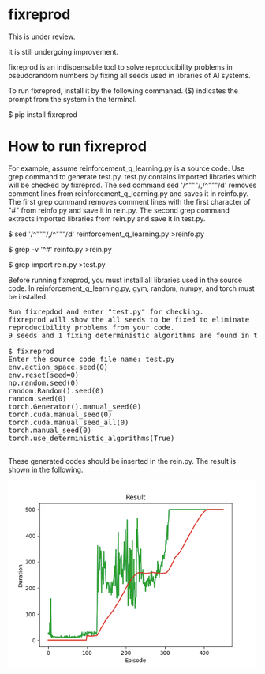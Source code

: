 # fixreprod
This is under review.

It is still undergoing improvement.

fixreprod is an indispensable tool to solve reproducibility problems in pseudorandom numbers by fixing all seeds used in libraries of AI systems.

To run fixreprod, install it by the following commanad. ($) indicates the prompt from the system in the terminal.

$ pip install fixreprod

# How to run fixreprod

For example, assume reinforcement_q_learning.py is a source code. Use grep command to generate test.py.
test.py contains imported libraries which will be checked by fixreprod. The sed command sed '/^"""/,/^"""/d' removes comment lines from reinforcement_q_learning.py and saves it in reinfo.py. The first grep command removes comment lines with the first character of "#" from reinfo.py and save it in rein.py. The second grep command extracts imported libraries from rein.py and save it in test.py.

$ sed '/^"""/,/^"""/d' reinforcement_q_learning.py >reinfo.py

$ grep -v '^#' reinfo.py >rein.py

$ grep import rein.py >test.py

Before running fixreprod, you must install all libraries used in the source code.
In reinforcement_q_learning.py, gym, random, numpy, and torch must be installed.

<pre>
Run fixrepdod and enter "test.py" for checking.
fixreprod will show the all seeds to be fixed to eliminate 
reproducibility problems from your code. 
9 seeds and 1 fixing deterministic algorithms are found in this example.
  
$ fixreprod
Enter the source code file name: test.py
env.action_space.seed(0)
env.reset(seed=0)
np.random.seed(0)
random.Random().seed(0)
random.seed(0)
torch.Generator().manual_seed(0)        
torch.cuda.manual_seed(0)
torch.cuda.manual_seed_all(0)
torch.manual_seed(0)
torch.use_deterministic_algorithms(True)

</pre>
These generated codes should be inserted in the rein.py. The result is shown in the following.

<img src='result.png' width=540 hight=480>
